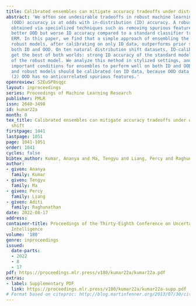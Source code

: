 ```yaml
---
title: Calibrated ensembles can mitigate accuracy tradeoffs under distribution shift
abstract: 'We often see undesirable tradeoffs in robust machine learning where out-of-distribution
  (OOD) accuracy is at odds with in-distribution (ID) accuracy. A robust classifier
  obtained via specialized techniques such as removing spurious features often has
  better OOD but worse ID accuracy compared to a standard classifier trained via vanilla
  ERM. In this paper, we find that a simple approach of ensembling the standard and
  robust models, after calibrating on only ID data, outperforms prior state-of-the-art
  both ID and OOD. On ten natural distribution shift datasets, ID-calibrated ensembles
  get the best of both worlds: strong ID accuracy of the standard model and OOD accuracy
  of the robust model. We analyze this method in stylized settings, and identify two
  important conditions for ensembles to perform well on both ID and OOD: (1) standard
  and robust models should be calibrated (on ID data, because OOD data is unavailable),
  (2) OOD has no anticorrelated spurious features.'
openreview: S2EuSP8sqgc
layout: inproceedings
series: Proceedings of Machine Learning Research
publisher: PMLR
issn: 2640-3498
id: kumar22a
month: 0
tex_title: Calibrated ensembles can mitigate accuracy tradeoffs under distribution
  shift
firstpage: 1041
lastpage: 1051
page: 1041-1051
order: 1041
cycles: false
bibtex_author: Kumar, Ananya and Ma, Tengyu and Liang, Percy and Raghunathan, Aditi
author:
- given: Ananya
  family: Kumar
- given: Tengyu
  family: Ma
- given: Percy
  family: Liang
- given: Aditi
  family: Raghunathan
date: 2022-08-17
address:
container-title: Proceedings of the Thirty-Eighth Conference on Uncertainty in Artificial
  Intelligence
volume: '180'
genre: inproceedings
issued:
  date-parts:
  - 2022
  - 8
  - 17
pdf: https://proceedings.mlr.press/v180/kumar22a/kumar22a.pdf
extras:
- label: Supplementary PDF
  link: https://proceedings.mlr.press/v180/kumar22a/kumar22a-supp.pdf
# Format based on citeproc: http://blog.martinfenner.org/2013/07/30/citeproc-yaml-for-bibliographies/
---
```

